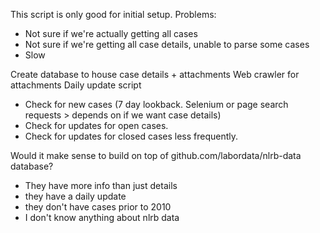 This script is only good for initial setup.
Problems:
- Not sure if we're actually getting all cases
- Not sure if we're getting all case details, unable to parse some cases
- Slow

Create database to house case details + attachments
Web crawler for attachments
Daily update script
- Check for new cases (7 day lookback. Selenium or page search requests > depends on if we want case details)
- Check for updates for open cases. 
- Check for updates for closed cases less frequently.

Would it make sense to build on top of github.com/labordata/nlrb-data database?
- They have more info than just details
- they have a daily update
- they don't have cases prior to 2010
- I don't know anything about  nlrb data